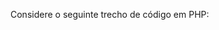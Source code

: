 Considere o seguinte trecho de código em PHP:

<?php

“Olá, meu nome é Alura!”;

Escolha a alternativa correta referente ao exemplo de código anterior:

- A mensagem “Olá, meu nome é Alura!” será exibida junto de uma mensagem de erro.
Alternativa incorreta
Esse código não possui nenhum erro de sintaxe, ou seja, é um código PHP válido. Porém, nenhuma mensagem será exibida, pois não há nenhuma instrução no código PHP informando que o texto deve ser mostrado durante a execução.

- Uma mensagem de erro será exibida porque o código está errado.
Alternativa incorreta
Esse código não possui nenhum erro de sintaxe, ou seja, é um código PHP válido.

- A mensagem “Olá, meu nome é Alura!” será exibida no terminal.
Alternativa incorreta
Nenhuma mensagem será exibida no terminal, pois não há nenhuma instrução no código PHP informando que o texto deve ser mostrado durante a execução.

- Nada será exibido no terminal ao executar o código.
Alternativa correta
Para exibir alguma mensagem estando “dentro” de um código PHP, ou seja, após a tag de abertura (<?php), é necessário utilizar a função echo. Da forma como o código foi escrito, o texto simplesmente será ignorado e nada será feito com ele. Outra forma de exibir algo é colocar o texto fora das tags do PHP, como um arquivo de texto normal.
